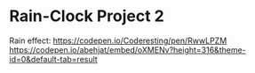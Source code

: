 # Rain-Clock Project 2
Rain effect: 
https://codepen.io/Coderesting/pen/RwwLPZM
https://codepen.io/abehjat/embed/oXMENv?height=316&theme-id=0&default-tab=result


